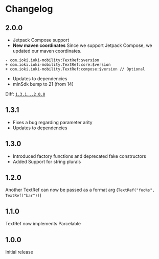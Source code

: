 # Changelog

## 2.0.0

* Jetpack Compose support
* **New maven coordinates**
Since we support Jetpack Compose, we updated our maven coordinates.
```
- com.ioki.ioki-mobility:TextRef:$version
+ com.ioki.ioki-mobility.TextRef:core:$version
+ com.ioki.ioki-mobility.TextRef:compose:$version // Optional
```

* Updates to dependencies
* minSdk bump to 21 (from 14)

Diff: [`1.3.1...2.0.0`](https://github.com/ioki-mobility/TextRef/compare/1.3.1...2.0.0)

## 1.3.1

* Fixes a bug regarding parameter arity
* Updates to dependencies

## 1.3.0

* Introduced factory functions and deprecated fake constructors
* Added Support for string plurals

## 1.2.0

Another TextRef can now be passed as a format arg (`TextRef("foo%s", TextRef("bar"))`)

## 1.1.0

TextRef now implements Parcelable

## 1.0.0

Initial release
